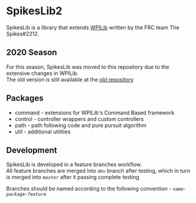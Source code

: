 # SpikesLib2

SpikesLib is a library that extends [WPILib](https://github.com/wpilibsuite/allwpilib) written by the FRC team The Spikes#2212.


## 2020 Season

For this season, SpikesLib was moved to this repository due to the extensive changes in WPILib. <br>
The old version is still available at the [old repository](https://github.com/Spikes-2212-Programming-Guild/SpikesLib)

## Packages

- command - extensions for WPILib's Command Based framework
- control - controller wrappers and custom controllers
- path - path following code and pure pursuit algorithm
- util - additional utilities


## Development

SpikesLib is developed in a feature branches workflow. <br>
All feature branches are merged into _```dev```_ branch after testing, which in turn is merged into 
_```master```_ after it passing complete testing <br>

Branches should be named according to the following convention - _```name-package-feature```_
